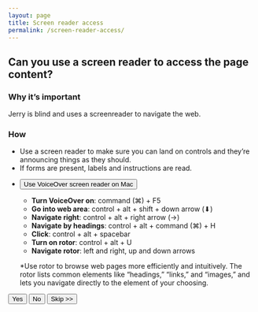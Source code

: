 ```yaml
---
layout: page
title: Screen reader access
permalink: /screen-reader-access/
---
```

## Can you use a screen reader to access the page content?

### Why it’s important
Jerry is blind and uses a screenreader to navigate the web.

### How
- Use a screen reader to make sure you can land on controls and they’re announcing things as they should.
- If forms are present, labels and instructions are read.

<ul class="usa-accordion usa-accordion-bordered">
  <li>
    <button class="usa-accordion-button"
      aria-expanded="false" aria-controls="amendment-1">
      Use VoiceOver screen reader on Mac
    </button>
    <div id="amendment-1" class="usa-accordion-content">
      <ul>
        <li><b>Turn VoiceOver on</b>: command (⌘) + F5</li>
        <li><b>Go into web area</b>: control + alt + shift + down arrow (⬇)</li>
        <li><b>Navigate right</b>: control + alt + right arrow (→)</li>
        <li><b>Navigate by headings</b>: control + alt + command (⌘) + H</li>
        <li><b>Click</b>: control + alt + spacebar</li>
        <li><b>Turn on rotor</b>: control + alt + U</li>
        <li><b>Navigate rotor</b>: left and right, up and down arrows</li>
      </ul>
      <p class="usa-text-small">*Use rotor to browse web pages more efficiently and intuitively. The rotor lists common elements like “headings,” “links,” and “images,” and lets you navigate directly to the element of your choosing.</p>
    </div>
  </li>
</ul>

<button>Yes</button>
<button class="usa-button-secondary">No</button>
<button class="usa-button-outline" type="button">Skip >></button>
